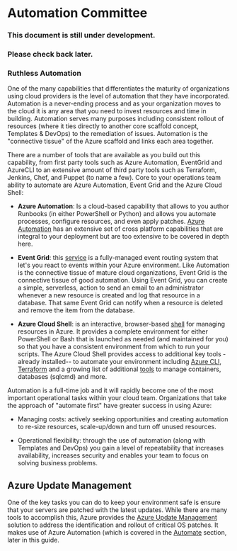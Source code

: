 Automation Committee
====================

### This document is still under development. 

### Please check back later.

### Ruthless Automation

One of the many capabilities that differentiates the maturity of organizations
using cloud providers is the level of automation that they have incorporated.
Automation is a never-ending process and as your organization moves to the cloud
it is any area that you need to invest resources and time in building.
Automation serves many purposes including consistent rollout of resources (where
it ties directly to another core scaffold concept, Templates & DevOps) to the
remediation of issues. Automation is the "connective tissue" of the Azure
scaffold and links each area together.

There are a number of tools that are available as you build out this capability,
from first party tools such as Azure Automation, EventGrid and AzureCLI to an
extensive amount of third party tools such as Terraform, Jenkins, Chef, and
Puppet (to name a few). Core to your operations team ability to automate are
Azure Automation, Event Grid and the Azure Cloud Shell:

-   **Azure Automation**: Is a cloud-based capability that allows to you author
    Runbooks (in either PowerShell or Python) and allows you automate processes,
    configure resources, and even apply patches. [Azure
    Automation](https://github.com/rdendtler/architecture-center/blob/eca/scaffold-v2/azure/automation/automation-intro)
    has an extensive set of cross platform capabilities that are integral to
    your deployment but are too extensive to be covered in depth here.

-   **Event Grid**: this
    [service](https://github.com/rdendtler/architecture-center/blob/eca/scaffold-v2/azure/event-grid)
    is a fully-managed event routing system that let's you react to events
    within your Azure environment. Like Automation is the connective tissue of
    mature cloud organizations, Event Grid is the connective tissue of good
    automation. Using Event Grid, you can create a simple, serverless, action to
    send an email to an administrator whenever a new resource is created and log
    that resource in a database. That same Event Grid can notify when a resource
    is deleted and remove the item from the database.

-   **Azure Cloud Shell**: is an interactive, browser-based
    [shell](https://github.com/rdendtler/architecture-center/blob/eca/scaffold-v2/azure/cloud-shell/overview)
    for managing resources in Azure. It provides a complete environment for
    either PowerShell or Bash that is launched as needed (and maintained for
    you) so that you have a consistent environment from which to run your
    scripts. The Azure Cloud Shell provides access to additional key tools
    -already installed-- to automate your environment including [Azure
    CLI](https://github.com/rdendtler/architecture-center/blob/eca/scaffold-v2/cli/azure/get-started-with-azure-cli?view=azure-cli-latest),
    [Terraform](https://github.com/rdendtler/architecture-center/blob/eca/scaffold-v2/azure/virtual-machines/linux/terraform-install-configure)
    and a growing list of additional
    [tools](https://azure.microsoft.com/updates/cloud-shell-new-cli-tools-and-font-size-selection/)
    to manage containers, databases (sqlcmd) and more.

Automation is a full-time job and it will rapidly become one of the most
important operational tasks within your cloud team. Organizations that take the
approach of "automate first" have greater success in using Azure:

-   Managing costs: actively seeking opportunities and creating automation to
    re-size resources, scale-up/down and turn off unused resources.

-   Operational flexibility: through the use of automation (along with Templates
    and DevOps) you gain a level of repeatability that increases availability,
    increases security and enables your team to focus on solving business
    problems.

Azure Update Management
-----------------------

One of the key tasks you can do to keep your environment safe is ensure that
your servers are patched with the latest updates. While there are many tools to
accomplish this, Azure provides the [Azure Update
Management](https://github.com/rdendtler/architecture-center/blob/eca/scaffold-v2/azure/automation/automation-update-management)
solution to address the identification and rollout of critical OS patches. It
makes use of Azure Automation (which is covered in the
[Automate](https://github.com/rdendtler/architecture-center/blob/eca/scaffold-v2/docs/cloud-adoption/appendix/azure-scaffold.md#automate)
section, later in this guide.
